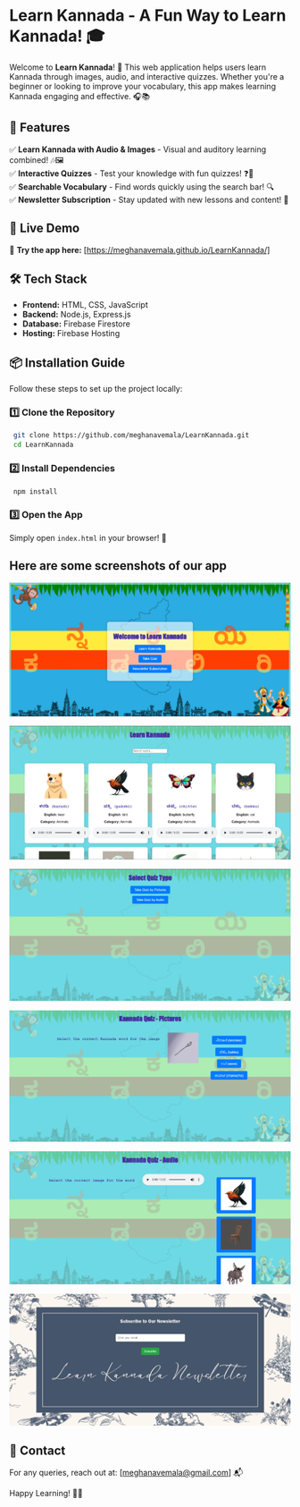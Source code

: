 # Learn Kannada - A Fun Way to Learn Kannada! 🎓

Welcome to **Learn Kannada**! 🚀 This web application helps users learn Kannada through images, audio, and interactive quizzes. Whether you're a beginner or looking to improve your vocabulary, this app makes learning Kannada engaging and effective. 🎧📚

## 🌟 Features
✅ **Learn Kannada with Audio & Images** - Visual and auditory learning combined! 🎶🖼️  
✅ **Interactive Quizzes** - Test your knowledge with fun quizzes! ❓📝  
✅ **Searchable Vocabulary** - Find words quickly using the search bar! 🔍  
✅ **Newsletter Subscription** - Stay updated with new lessons and content! 📩  

## 🚀 Live Demo
🔗 **Try the app here:** [https://meghanavemala.github.io/LearnKannada/]

## 🛠️ Tech Stack
- **Frontend:** HTML, CSS, JavaScript
- **Backend:** Node.js, Express.js
- **Database:** Firebase Firestore
- **Hosting:** Firebase Hosting

## 📦 Installation Guide
Follow these steps to set up the project locally:

### 1️⃣ Clone the Repository
```sh
 git clone https://github.com/meghanavemala/LearnKannada.git
 cd LearnKannada
```

### 2️⃣ Install Dependencies
```sh
 npm install
```

### 3️⃣ Open the App
Simply open `index.html` in your browser! 🎉


## Here are some screenshots of our app


![image alt](https://github.com/meghanavemala/LearnKannada/blob/12b148c76876b1bb96a27bbd2861f486b96355d6/Screenshot%202025-02-03%20173006.png)

![image alt](https://github.com/meghanavemala/LearnKannada/blob/12b148c76876b1bb96a27bbd2861f486b96355d6/Screenshot%202025-02-03%20173025.png)

![image alt](https://github.com/meghanavemala/LearnKannada/blob/12b148c76876b1bb96a27bbd2861f486b96355d6/Screenshot%202025-02-03%20173042.png)

![image alt](https://github.com/meghanavemala/LearnKannada/blob/12b148c76876b1bb96a27bbd2861f486b96355d6/Screenshot%202025-02-03%20173102.png)

![image alt](https://github.com/meghanavemala/LearnKannada/blob/12b148c76876b1bb96a27bbd2861f486b96355d6/Screenshot%202025-02-03%20173124.png)

![image alt](https://github.com/meghanavemala/LearnKannada/blob/12b148c76876b1bb96a27bbd2861f486b96355d6/Screenshot%202025-02-03%20173139.png)


## 📧 Contact
For any queries, reach out at: [meghanavemala@gmail.com] 📬

Happy Learning! 🎉📖

